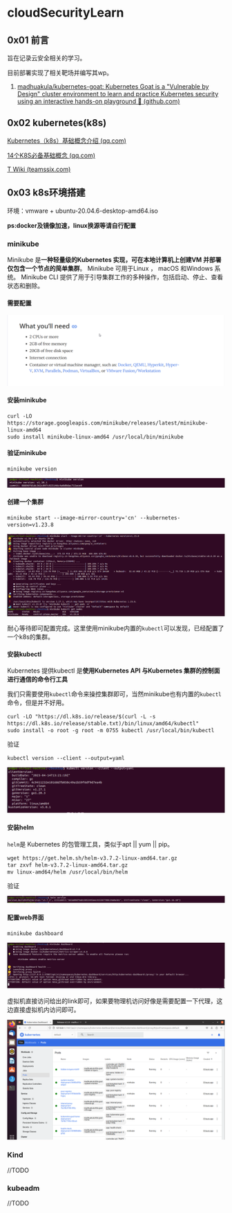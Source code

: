 # cloudSecurityLearn
## 0x01 前言

旨在记录云安全相关的学习。

目前部署实现了相关靶场并编写其wp。

1. [madhuakula/kubernetes-goat: Kubernetes Goat is a "Vulnerable by Design" cluster environment to learn and practice Kubernetes security using an interactive hands-on playground 🚀 (github.com)](https://github.com/madhuakula/kubernetes-goat)

## 0x02 kubernetes(k8s)

[Kubernetes（k8s）基础概念介绍 (qq.com)](https://mp.weixin.qq.com/s/u_XzQbKnv0CFhbv3417yUA)

[14个K8S必备基础概念 (qq.com)](https://mp.weixin.qq.com/s/6G1XX4cwhyLX59G95KB86Q)

[T Wiki (teamssix.com)](https://wiki.teamssix.com/)

## 0x03 k8s环境搭建

环境：vmware + ubuntu-20.04.6-desktop-amd64.iso

**ps:docker及镜像加速，linux换源等请自行配置**

### minikube

Minikube 是**一种轻量级的Kubernetes 实现，可在本地计算机上创建VM 并部署仅包含一个节点的简单集群**。 Minikube 可用于Linux ， macOS 和Windows 系统。 Minikube CLI 提供了用于引导集群工作的多种操作，包括启动、停止、查看状态和删除。

#### 需要配置

![msedge_gVEz2SlfKj](images/2023-04/msedge_gVEz2SlfKj.png)

#### 安装minikube

```
curl -LO https://storage.googleapis.com/minikube/releases/latest/minikube-linux-amd64
sudo install minikube-linux-amd64 /usr/local/bin/minikube
```

#### 验证minikube

```
minikube version
```

![vmware_Q4NhEQRyeU](images/2023-04/vmware_Q4NhEQRyeU.png)

#### 创建一个集群

```
minikube start --image-mirror-country='cn' --kubernetes-version=v1.23.8
```

![vmware_JcBHvQRUEE](images/2023-04/vmware_JcBHvQRUEE.png)

耐心等待即可配置完成。这里使用minikube内置的`kubectl`可以发现，已经配置了一个k8s的集群。

#### 安装kubectl

Kubernetes 提供kubectl 是**使用Kubernetes API 与Kubernetes 集群的控制面进行通信的命令行工具**

我们只需要使用`kubectl`命令来操控集群即可，当然minikube也有内置的`kubectl`命令，但是并不好用。

```
curl -LO "https://dl.k8s.io/release/$(curl -L -s https://dl.k8s.io/release/stable.txt)/bin/linux/amd64/kubectl"
sudo install -o root -g root -m 0755 kubectl /usr/local/bin/kubectl
```

验证

```
kubectl version --client --output=yaml
```

![vmware_Bgw0R5ttH6](images/2023-04/vmware_Bgw0R5ttH6.png)

#### 安装helm

`helm`是 Kubernetes 的包管理工具，类似于apt || yum || pip。

```
wget https://get.helm.sh/helm-v3.7.2-linux-amd64.tar.gz
tar zxvf helm-v3.7.2-linux-amd64.tar.gz
mv linux-amd64/helm /usr/local/bin/helm
```

验证

![vmware_gL8ptKGVeC](images/2023-04/vmware_gL8ptKGVeC.png)

#### 配置web界面

```
minikube dashboard
```

![image-20230427100503690](images/2023-04/image-20230427100503690.png)

虚拟机直接访问给出的link即可，如果要物理机访问好像是需要配置一下代理，这边直接虚拟机内访问即可。

![vmware_aZRPpnXBE6](images/2023-04/vmware_aZRPpnXBE6.png)

### Kind

//TODO

### kubeadm

//TODO

